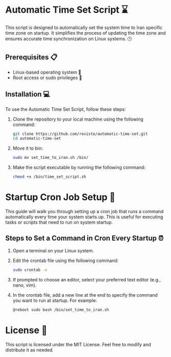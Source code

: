 # Automatic Time Set Script ⌛️

This script is designed to automatically set the system time to Iran specific time zone on startup. 
It simplifies the process of updating the time zone and ensures accurate time synchronization on Linux systems. 🕒

## Prerequisites 📋

- Linux-based operating system 🐧
- Root access or sudo privileges 🔑


## Installation 💻

To use the Automatic Time Set Script, follow these steps:

1. Clone the repository to your local machine using the following command:

   ```bash
   git clone https://github.com/revisto/automatic-time-set.git
   cd automatic-time-set
2. Move it to bin:

   ```bash
   sudo mv set_time_to_iran.sh /bin/
3. Make the script executable by running the following command:

   ```bash
   chmod +x /bin/time_set_script.sh
# Startup Cron Job Setup 🚀

This guide will walk you through setting up a cron job that runs a command automatically every time your system starts up. This is useful for executing tasks or scripts that need to run on system startup.

## Steps to Set a Command in Cron Every Startup ⏰

1. Open a terminal on your Linux system.

2. Edit the crontab file using the following command:

   ```bash
   sudo crontab -e
3. If prompted to choose an editor, select your preferred text editor (e.g., nano, vim).

4. In the crontab file, add a new line at the end to specify the command you want to run at startup. For example:

   ```bash
   @reboot sudo bash /bin/set_time_to_iran.sh‍‍‍
# License 📄
This script is licensed under the MIT License. Feel free to modify and distribute it as needed.